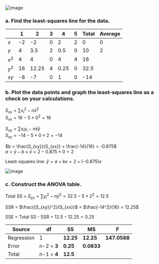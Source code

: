 
![image](https://github.com/user-attachments/assets/aa580afe-90e4-4cd3-a45e-b2e7b0b799bd)


### a. Find the least-squares line for the data.

|       |    1   |    2   |    3   |    4   |    5   |  Total  | Average |  
|-------|--------|--------|--------|--------|--------|---------|---------|  
|  $x$  |   -2   |  -2    |    0   |    2   |    2   |     0   |    0    |  
|  $y$  |    4   |   3.5  |    2   |    0.5 |    0   |    10   |    2    |  
| $x^2$ |    4   |   4    |    0   |    4   |    4   |    16   |  
| $y^2$ |   16   |  12.25 |    4   |    0.25|    0   |    32.5 |
| $xy$  |   -8   |  -7    |    0   |    1   |    0   |   -14   |  


### b. Plot the data points and graph the least-squares line as a check on your calculations.

$S_{xx} = \sum{{x_{i}}^2} - n\bar{x}^2$  
$S_{xx} = 16 - 5 \times 0^2 = 16$  
  
$S_{xy} = \sum{x_{i}y_{i}} - n\bar{x}\bar{y}$  
$S_{xy} = -14 - 5 \times 0 \times 2 = -14$  
  
$b = \frac{S_{xy}}{S_{xx}} = \frac{-14}{16} = -0.875$  
$a = \bar{y} - b \times \bar{x} = 2 - 0.875 \times 0 = 2$  

Least-squares line: $\hat{y} = a + bx = 2 + (-0.875)x$  

![image](https://github.com/user-attachments/assets/a9626d3c-1658-4ad1-8f71-aa38e24c0feb)


### c. Construct the ANOVA table.

Total SS = $S_{yy} = \sum{{y_{i}}^2} - n {\bar{y}}^2 = 32.5 - 5 \times 2^2 = 12.5$  

SSR = $\frac{{S_{xy}}^2}{S_{xx}}$ = $\frac{-14^2}{16} = 12.25$  

SSE = Total SS - SSR = $12.5 - 12.25 = 0.25$


|   Source   |      df     |   SS    |    MS     |      F     |  
|------------|-------------|---------|-----------|------------|  
| Regression |       1     |**12.25**|  **12.25**|**147.0588**|  
| Error      | n-2 = **3** | **0.25**| **0.0833**|  
| Total      | n-1 = **4** |**12.5** |  

